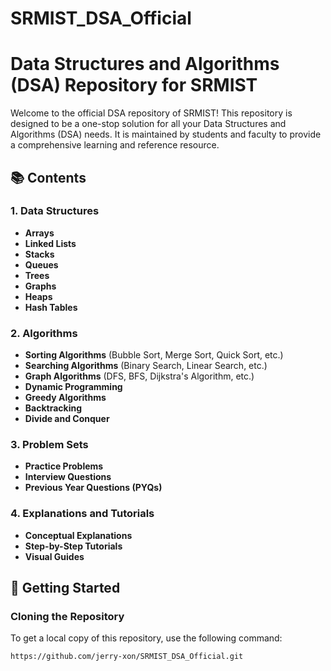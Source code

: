 # SRMIST_DSA_Official
# Data Structures and Algorithms (DSA) Repository for SRMIST

Welcome to the official DSA repository of SRMIST! This repository is designed to be a one-stop solution for all your Data Structures and Algorithms (DSA) needs. It is maintained by students and faculty to provide a comprehensive learning and reference resource.

## 📚 Contents

### 1. Data Structures
- **Arrays**
- **Linked Lists**
- **Stacks**
- **Queues**
- **Trees**
- **Graphs**
- **Heaps**
- **Hash Tables**

### 2. Algorithms
- **Sorting Algorithms** (Bubble Sort, Merge Sort, Quick Sort, etc.)
- **Searching Algorithms** (Binary Search, Linear Search, etc.)
- **Graph Algorithms** (DFS, BFS, Dijkstra's Algorithm, etc.)
- **Dynamic Programming**
- **Greedy Algorithms**
- **Backtracking**
- **Divide and Conquer**

### 3. Problem Sets
- **Practice Problems**
- **Interview Questions**
- **Previous Year Questions (PYQs)**

### 4. Explanations and Tutorials
- **Conceptual Explanations**
- **Step-by-Step Tutorials**
- **Visual Guides**

## 🚀 Getting Started

### Cloning the Repository
To get a local copy of this repository, use the following command:
```bash
https://github.com/jerry-xon/SRMIST_DSA_Official.git

